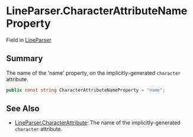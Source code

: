 # LineParser.CharacterAttributeNameProperty

Field in [LineParser](/docs/api/csharp/yarn.markup.lineparser.md)

## Summary


The name of the 'name' property, on the implicitly-generated
<code>character</code>  attribute.


```csharp
public const string CharacterAttributeNameProperty = "name";
```

## See Also

* [LineParser.CharacterAttribute](/docs/api/csharp/yarn.markup.lineparser.characterattribute.md): The name of the implicitly-generated  <code>character</code>  attribute.

